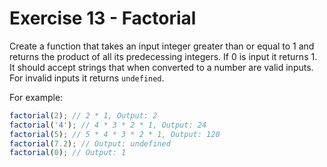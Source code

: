 # Exercise 13 - Factorial

Create a function that takes an input integer greater than or equal to 1 and returns the product of all its predecessing integers. If 0 is input it returns 1. It should accept strings that when converted to a number are valid inputs. For invalid inputs it returns `undefined`.

For example:

```javascript
factorial(2); // 2 * 1, Output: 2
factorial('4'); // 4 * 3 * 2 * 1, Output: 24
factorial(5); // 5 * 4 * 3 * 2 * 1, Output: 120
factorial(7.2); // Output: undefined
factorial(0); // Output: 1
```
